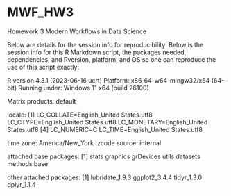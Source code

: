 # MWF_HW3
Homework 3 Modern Workflows in Data Science

Below are details for the session info for reproducibility: 
Below is the session info for this R Markdown script, the packages needed, dependencies, and Rversion, platform, and OS so one can reproduce the use of this script exactly:

R version 4.3.1 (2023-06-16 ucrt) Platform: x86_64-w64-mingw32/x64 (64-bit) Running under: Windows 11 x64 (build 26100)

Matrix products: default

locale: [1] LC_COLLATE=English_United States.utf8 LC_CTYPE=English_United States.utf8 LC_MONETARY=English_United States.utf8 [4] LC_NUMERIC=C LC_TIME=English_United States.utf8

time zone: America/New_York tzcode source: internal

attached base packages: [1] stats graphics grDevices utils datasets methods base

other attached packages: [1] lubridate_1.9.3 ggplot2_3.4.4 tidyr_1.3.0 dplyr_1.1.4